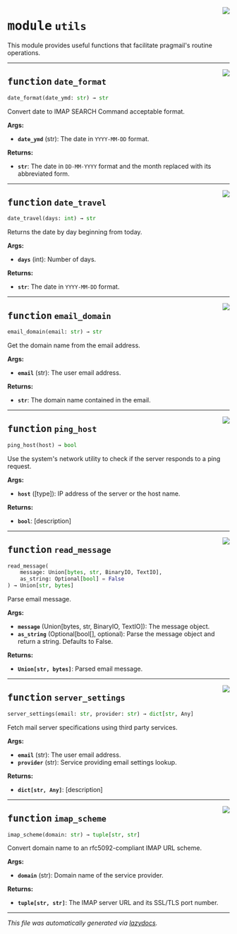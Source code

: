<!-- markdownlint-disable -->

<a href="https://github.com/huenique/pragmail/blob/main/pragmail/utils.py#L0"><img align="right" style="float:right;" src="https://img.shields.io/badge/-source-cccccc?style=flat-square"></a>

# <kbd>module</kbd> `utils`
This module provides useful functions that facilitate pragmail's routine operations.


---

<a href="https://github.com/huenique/pragmail/blob/main/pragmail/utils.py#L23"><img align="right" style="float:right;" src="https://img.shields.io/badge/-source-cccccc?style=flat-square"></a>

## <kbd>function</kbd> `date_format`

```python
date_format(date_ymd: str) → str
```

Convert date to IMAP SEARCH Command acceptable format.



**Args:**

 - <b>`date_ymd`</b> (str):  The date in `YYYY-MM-DD` format.



**Returns:**

 - <b>`str`</b>:  The date in `DD-MM-YYYY` format and the month replaced with its abbreviated form.


---

<a href="https://github.com/huenique/pragmail/blob/main/pragmail/utils.py#L37"><img align="right" style="float:right;" src="https://img.shields.io/badge/-source-cccccc?style=flat-square"></a>

## <kbd>function</kbd> `date_travel`

```python
date_travel(days: int) → str
```

Returns the date by day beginning from today.



**Args:**

 - <b>`days`</b> (int):  Number of days.



**Returns:**

 - <b>`str`</b>:  The date in `YYYY-MM-DD` format.


---

<a href="https://github.com/huenique/pragmail/blob/main/pragmail/utils.py#L50"><img align="right" style="float:right;" src="https://img.shields.io/badge/-source-cccccc?style=flat-square"></a>

## <kbd>function</kbd> `email_domain`

```python
email_domain(email: str) → str
```

Get the domain name from the email address.



**Args:**

 - <b>`email`</b> (str):  The user email address.



**Returns:**

 - <b>`str`</b>:  The domain name contained in the email.


---

<a href="https://github.com/huenique/pragmail/blob/main/pragmail/utils.py#L62"><img align="right" style="float:right;" src="https://img.shields.io/badge/-source-cccccc?style=flat-square"></a>

## <kbd>function</kbd> `ping_host`

```python
ping_host(host) → bool
```

Use the system's network utility to check if the server responds to a ping request.



**Args:**

 - <b>`host`</b> ([type]):  IP address of the server or the host name.



**Returns:**

 - <b>`bool`</b>:  [description]


---

<a href="https://github.com/huenique/pragmail/blob/main/pragmail/utils.py#L89"><img align="right" style="float:right;" src="https://img.shields.io/badge/-source-cccccc?style=flat-square"></a>

## <kbd>function</kbd> `read_message`

```python
read_message(
    message: Union[bytes, str, BinaryIO, TextIO],
    as_string: Optional[bool] = False
) → Union[str, bytes]
```

Parse email message.



**Args:**

 - <b>`message`</b> (Union[bytes, str, BinaryIO, TextIO]):  The message object.
 - <b>`as_string`</b> (Optional[bool[], optional):  Parse the message object  and return a string. Defaults to False.



**Returns:**

 - <b>`Union[str, bytes]`</b>:  Parsed email message.


---

<a href="https://github.com/huenique/pragmail/blob/main/pragmail/utils.py#L119"><img align="right" style="float:right;" src="https://img.shields.io/badge/-source-cccccc?style=flat-square"></a>

## <kbd>function</kbd> `server_settings`

```python
server_settings(email: str, provider: str) → dict[str, Any]
```

Fetch mail server specifications using third party services.



**Args:**

 - <b>`email`</b> (str):  The user email address.
 - <b>`provider`</b> (str):  Service providing email settings lookup.



**Returns:**

 - <b>`dict[str, Any]`</b>:  [description]


---

<a href="https://github.com/huenique/pragmail/blob/main/pragmail/utils.py#L137"><img align="right" style="float:right;" src="https://img.shields.io/badge/-source-cccccc?style=flat-square"></a>

## <kbd>function</kbd> `imap_scheme`

```python
imap_scheme(domain: str) → tuple[str, str]
```

Convert domain name to an rfc5092-compliant IMAP URL scheme.



**Args:**

 - <b>`domain`</b> (str):  Domain name of the service provider.



**Returns:**

 - <b>`tuple[str, str]`</b>:  The IMAP server URL and its SSL/TLS port number.




---

_This file was automatically generated via [lazydocs](https://github.com/ml-tooling/lazydocs)._
